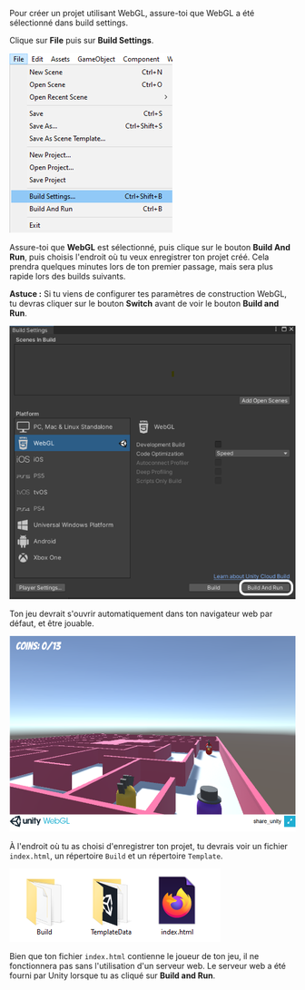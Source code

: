 Pour créer un projet utilisant WebGL, assure-toi que WebGL a été sélectionné dans build settings.

Clique sur **File** puis sur **Build Settings**.

![menu File affiché avec build settings en surbrillance](images/1_file_build_settings.png)

Assure-toi que **WebGL** est sélectionné, puis clique sur le bouton **Build And Run**, puis choisis l'endroit où tu veux enregistrer ton projet créé. Cela prendra quelques minutes lors de ton premier passage, mais sera plus rapide lors des builds suivants.

**Astuce :** Si tu viens de configurer tes paramètres de construction WebGL, tu devras cliquer sur le bouton **Switch** avant de voir le bouton **Build and Run**.

![Bouton Build And Run en surbrillance dans le menu Build Settings](images/7_build_run.png)

Ton jeu devrait s'ouvrir automatiquement dans ton navigateur web par défaut, et être jouable.

![le lecteur WeGL montré avec un jeu en cours d'exécution](images/8_webgl_player.png)

À l'endroit où tu as choisi d'enregistrer ton projet, tu devrais voir un fichier `index.html`, un répertoire `Build` et un répertoire `Template`.

![deux répertoires et un fichier index affichés](images/8a_webgl_files.png)

Bien que ton fichier `index.html` contienne le joueur de ton jeu, il ne fonctionnera pas sans l'utilisation d'un serveur web. Le serveur web a été fourni par Unity lorsque tu as cliqué sur **Build and Run**.
